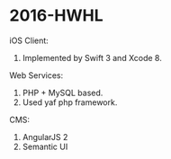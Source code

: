 # 2016-HWHL

iOS Client:
1. Implemented by Swift 3 and Xcode 8.

Web Services:
1. PHP + MySQL based.
2. Used yaf php framework.

CMS:
1. AngularJS 2
2. Semantic UI
